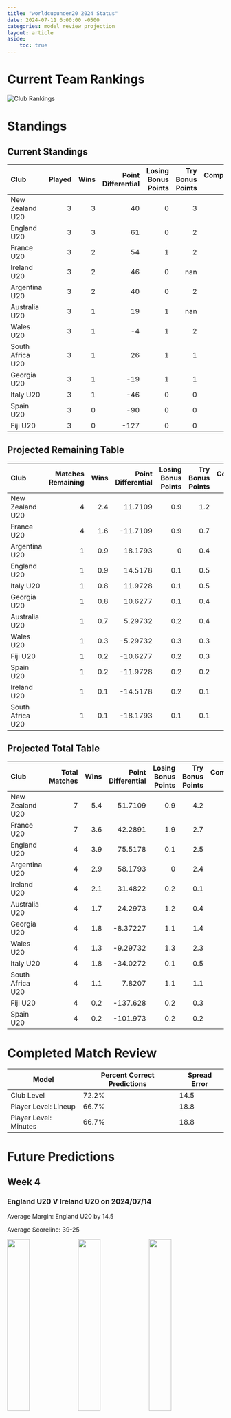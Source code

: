 ```yaml
---  
title: "worldcupunder20 2024 Status"  
date: 2024-07-11 6:00:00 -0500  
categories: model review projection  
layout: article  
aside:  
    toc: true  
---
```

# Current Team Rankings


![Club Rankings](plots/rankings_worldcupunder20-2024.png)
# Standings

## Current Standings


| Club             |   Played |   Wins |   Point Differential |   Losing Bonus Points |   Try Bonus Points |   Competition Points |
|:-----------------|---------:|-------:|---------------------:|----------------------:|-------------------:|---------------------:|
| New Zealand U20  |        3 |      3 |                   40 |                     0 |                  3 |                   15 |
| England U20      |        3 |      3 |                   61 |                     0 |                  2 |                   14 |
| France U20       |        3 |      2 |                   54 |                     1 |                  2 |                   11 |
| Ireland U20      |        3 |      2 |                   46 |                     0 |                nan |                   11 |
| Argentina U20    |        3 |      2 |                   40 |                     0 |                  2 |                   10 |
| Australia U20    |        3 |      1 |                   19 |                     1 |                nan |                    8 |
| Wales U20        |        3 |      1 |                   -4 |                     1 |                  2 |                    7 |
| South Africa U20 |        3 |      1 |                   26 |                     1 |                  1 |                    6 |
| Georgia U20      |        3 |      1 |                  -19 |                     1 |                  1 |                    6 |
| Italy U20        |        3 |      1 |                  -46 |                     0 |                  0 |                    4 |
| Spain U20        |        3 |      0 |                  -90 |                     0 |                  0 |                    0 |
| Fiji U20         |        3 |      0 |                 -127 |                     0 |                  0 |                    0 |



## Projected Remaining Table


| Club             |   Matches Remaining |   Wins |   Point Differential |   Losing Bonus Points |   Try Bonus Points |   Competition Points |
|:-----------------|--------------------:|-------:|---------------------:|----------------------:|-------------------:|---------------------:|
| New Zealand U20  |                   4 |    2.4 |             11.7109  |                   0.9 |                1.2 |                 11.5 |
| France U20       |                   4 |    1.6 |            -11.7109  |                   0.9 |                0.7 |                  8.2 |
| Argentina U20    |                   1 |    0.9 |             18.1793  |                   0   |                0.4 |                  4.3 |
| England U20      |                   1 |    0.9 |             14.5178  |                   0.1 |                0.5 |                  4.2 |
| Italy U20        |                   1 |    0.8 |             11.9728  |                   0.1 |                0.5 |                  3.7 |
| Georgia U20      |                   1 |    0.8 |             10.6277  |                   0.1 |                0.4 |                  3.7 |
| Australia U20    |                   1 |    0.7 |              5.29732 |                   0.2 |                0.4 |                  3.4 |
| Wales U20        |                   1 |    0.3 |             -5.29732 |                   0.3 |                0.3 |                  1.8 |
| Fiji U20         |                   1 |    0.2 |            -10.6277  |                   0.2 |                0.3 |                  1.3 |
| Spain U20        |                   1 |    0.2 |            -11.9728  |                   0.2 |                0.2 |                  1.2 |
| Ireland U20      |                   1 |    0.1 |            -14.5178  |                   0.2 |                0.1 |                  0.6 |
| South Africa U20 |                   1 |    0.1 |            -18.1793  |                   0.1 |                0.1 |                  0.5 |



## Projected Total Table


| Club             |   Total Matches |   Wins |   Point Differential |   Losing Bonus Points |   Try Bonus Points |   Competition Points |
|:-----------------|----------------:|-------:|---------------------:|----------------------:|-------------------:|---------------------:|
| New Zealand U20  |               7 |    5.4 |             51.7109  |                   0.9 |                4.2 |                 26.5 |
| France U20       |               7 |    3.6 |             42.2891  |                   1.9 |                2.7 |                 19.2 |
| England U20      |               4 |    3.9 |             75.5178  |                   0.1 |                2.5 |                 18.2 |
| Argentina U20    |               4 |    2.9 |             58.1793  |                   0   |                2.4 |                 14.3 |
| Ireland U20      |               4 |    2.1 |             31.4822  |                   0.2 |                0.1 |                 11.6 |
| Australia U20    |               4 |    1.7 |             24.2973  |                   1.2 |                0.4 |                 11.4 |
| Georgia U20      |               4 |    1.8 |             -8.37227 |                   1.1 |                1.4 |                  9.7 |
| Wales U20        |               4 |    1.3 |             -9.29732 |                   1.3 |                2.3 |                  8.8 |
| Italy U20        |               4 |    1.8 |            -34.0272  |                   0.1 |                0.5 |                  7.7 |
| South Africa U20 |               4 |    1.1 |              7.8207  |                   1.1 |                1.1 |                  6.5 |
| Fiji U20         |               4 |    0.2 |           -137.628   |                   0.2 |                0.3 |                  1.3 |
| Spain U20        |               4 |    0.2 |           -101.973   |                   0.2 |                0.2 |                  1.2 |



# Completed Match Review


| Model | Percent Correct Predictions | Spread Error |
| ------ | ------ | ------ |
| Club Level | 72.2% | 14.5 |
| Player Level: Lineup | 66.7% | 18.8 |
| Player Level: Minutes | 66.7% | 18.8 |


# Future Predictions

## Week 4

### England U20 V Ireland U20 on 2024/07/14


Average Margin: England U20 by 14.5

Average Scoreline: 39-25

<p float="left">
<img src="plots/performances_2024-07-14-EnglandU20_V_IrelandU20.png" width="32%" />
<img src="plots/resultbar_2024-07-14-EnglandU20_V_IrelandU20.png" width="32%" />
<img src="plots/spreads_2024-07-14-EnglandU20_V_IrelandU20.png" width="32%" />
</p>

### France U20 V New Zealand U20 on 2024/07/14


Average Margin: New Zealand U20 by 2.9

Average Scoreline: 33-30

<p float="left">
<img src="plots/performances_2024-07-14-FranceU20_V_NewZealandU20.png" width="32%" />
<img src="plots/resultbar_2024-07-14-FranceU20_V_NewZealandU20.png" width="32%" />
<img src="plots/spreads_2024-07-14-FranceU20_V_NewZealandU20.png" width="32%" />
</p>

### France U20 V New Zealand U20 on 2024/07/14


Average Margin: New Zealand U20 by 2.9

Average Scoreline: 33-30

<p float="left">
<img src="plots/performances_2024-07-14-FranceU20_V_NewZealandU20.png" width="32%" />
<img src="plots/resultbar_2024-07-14-FranceU20_V_NewZealandU20.png" width="32%" />
<img src="plots/spreads_2024-07-14-FranceU20_V_NewZealandU20.png" width="32%" />
</p>

### France U20 V New Zealand U20 on 2024/07/14


Average Margin: New Zealand U20 by 2.9

Average Scoreline: 33-30

<p float="left">
<img src="plots/performances_2024-07-14-FranceU20_V_NewZealandU20.png" width="32%" />
<img src="plots/resultbar_2024-07-14-FranceU20_V_NewZealandU20.png" width="32%" />
<img src="plots/spreads_2024-07-14-FranceU20_V_NewZealandU20.png" width="32%" />
</p>

### France U20 V New Zealand U20 on 2024/07/14


Average Margin: New Zealand U20 by 2.9

Average Scoreline: 33-30

<p float="left">
<img src="plots/performances_2024-07-14-FranceU20_V_NewZealandU20.png" width="32%" />
<img src="plots/resultbar_2024-07-14-FranceU20_V_NewZealandU20.png" width="32%" />
<img src="plots/spreads_2024-07-14-FranceU20_V_NewZealandU20.png" width="32%" />
</p>

### Argentina U20 V South Africa U20 on 2024/07/14


Average Margin: Argentina U20 by 18.2

Average Scoreline: 45-27

<p float="left">
<img src="plots/performances_2024-07-14-ArgentinaU20_V_SouthAfricaU20.png" width="32%" />
<img src="plots/resultbar_2024-07-14-ArgentinaU20_V_SouthAfricaU20.png" width="32%" />
<img src="plots/spreads_2024-07-14-ArgentinaU20_V_SouthAfricaU20.png" width="32%" />
</p>

### Italy U20 V Spain U20 on 2024/07/14


Average Margin: Italy U20 by 12.0

Average Scoreline: 29-17

<p float="left">
<img src="plots/performances_2024-07-14-ItalyU20_V_SpainU20.png" width="32%" />
<img src="plots/resultbar_2024-07-14-ItalyU20_V_SpainU20.png" width="32%" />
<img src="plots/spreads_2024-07-14-ItalyU20_V_SpainU20.png" width="32%" />
</p>

### Georgia U20 V Fiji U20 on 2024/07/14


Average Margin: Georgia U20 by 10.6

Average Scoreline: 39-28

<p float="left">
<img src="plots/performances_2024-07-14-GeorgiaU20_V_FijiU20.png" width="32%" />
<img src="plots/resultbar_2024-07-14-GeorgiaU20_V_FijiU20.png" width="32%" />
<img src="plots/spreads_2024-07-14-GeorgiaU20_V_FijiU20.png" width="32%" />
</p>

### Australia U20 V Wales U20 on 2024/07/14


Average Margin: Australia U20 by 5.3

Average Scoreline: 42-36

<p float="left">
<img src="plots/performances_2024-07-14-AustraliaU20_V_WalesU20.png" width="32%" />
<img src="plots/resultbar_2024-07-14-AustraliaU20_V_WalesU20.png" width="32%" />
<img src="plots/spreads_2024-07-14-AustraliaU20_V_WalesU20.png" width="32%" />
</p>
